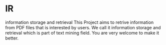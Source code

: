# IR
information storage and retrieval
This Project aims to retrive information from PDF files that is interested by users.
We call it information storage and retrieval which is part of text mining field.
You are very welcome to make it better.
